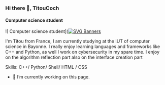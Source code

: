 ### Hi there 👋, TitouCoch
####  Computer science student
![ Computer science student]([![SVG Banners](https://svg-banners.vercel.app/api?type=glitch&text1=TitouCoch👨🏾‍💻&width=800&height=400)](https://github.com/Akshay090/svg-banners)


I'm Titou from France, I am currently studying at the IUT of computer science in Bayonne. I really enjoy learning languages and frameworks like C++ and Python, as well I work on cybersecurity in my spare time. I enjoy on the algorithm reflection part also on the interface creation part

Skills: C++/ Python/ Shell/ HTML / CSS

- 🔭 I’m currently working on this page. 




